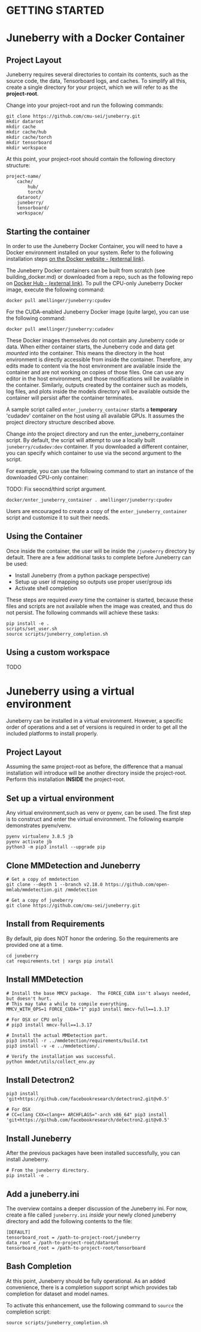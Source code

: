 GETTING STARTED
==========

# Juneberry with a Docker Container

## Project Layout

Juneberry requires several directories to contain its contents, such as the source code, the data,
Tensorboard logs, and caches.  To simplify all this, create a single directory for your project, 
which we will refer to as the **project-root**.

Change into your project-root and run the following commands:

```shell script
git clone https://github.com/cmu-sei/juneberry.git
mkdir dataroot
mkdir cache
mkdir cache/hub
mkdir cache/torch
mkdir tensorboard
mkdir workspace
```

At this point, your project-root should contain the following directory structure:

```
project-name/
    cache/
        hub/
        torch/
    dataroot/
    juneberry/
    tensorboard/
    workspace/
```

## Starting the container

In order to use the Juneberry Docker Container, you will need to have a Docker environment installed
on your system. Refer to the following installation steps
[on the Docker website - (external link)](https://docs.docker.com/get-docker/).

The Juneberry Docker containers can be built from scratch (see building_docker.md) or 
downloaded from a repo, such as the following repo on 
[Docker Hub - (external link)](https://hub.docker.com/repository/docker/amellinger/juneberry). To pull 
the CPU-only Juneberry Docker image, execute the following command:

```shell script
docker pull amellinger/juneberry:cpudev
```

For the CUDA-enabled Juneberry Docker image (quite large), you can use the following command:

```shell script
docker pull amellinger/juneberry:cudadev
```

These Docker images themselves do not contain any Juneberry code or data.  When either container
starts, the Juneberry code and data get _mounted_ into the container. This means the directory in 
the host environment is directly accessible from inside the container. Therefore, any edits made to 
content via the host environment are available inside the container and are not working on copies
of those files. One can use any editor in the host environment, and those modifications 
will be available in the container. Similarly, outputs created by the container such as models, 
log files, and plots inside the models directory will be available outside the container will 
persist after the container terminates.

A sample script called `enter_juneberry_container` starts a **temporary** 'cudadev' container 
on the host using all available GPUs. It assumes the project directory structure described above.

Change _into_ the project directory and run the enter_juneberry_container script. By default, the script 
will attempt to use a locally built `juneberry/cudadev:dev` container. If you downloaded
a different container, you can specify which container to use via the second argument to the script.

For example, you can use the following command to start an instance of the downloaded CPU-only container:

TODO: Fix seocnd/third script argument.

```shell script
docker/enter_juneberry_container . amellinger/juneberry:cpudev
```

Users are encouraged to create a copy of the `enter_juneberry_container` script and customize it to 
suit their needs.

## Using the Container

Once inside the container, the user will be inside the `/juneberry` directory by default.
There are a few additional tasks to complete before Juneberry can be used:

* Install Juneberry (from a python package perspective)
* Setup up user id mapping so outputs use proper user/group ids
* Activate shell completion

These steps are required _every_ time the container is started, because these files and scripts
are not available when the image was created, and thus do not persist. The following commands will 
achieve these tasks:

```shell script
pip install -e .
scripts/set_user.sh
source scripts/juneberry_completion.sh
```

## Using a custom workspace

TODO


# Juneberry using a virtual environment

Juneberry can be installed in a virtual environment. However, a specific order of operations and a set of versions
is required in order to get all the included platforms to install properly. 

## Project Layout

Assuming the same project-root as before, the difference that a manual installation will introduce will be 
another directory inside the project-root. Perform this installation **INSIDE** the project-root.

## Set up a virtual environment

Any virtual environment,such as venv or pyenv, can be used. The first step is to construct and enter 
the virtual environment. The following example demonstrates pyenv/venv. 

```shell script
pyenv virtualenv 3.8.5 jb
pyenv activate jb
python3 -m pip3 install --upgrade pip
```

## Clone MMDetection and Juneberry

```shell script
# Get a copy of mmdetection
git clone --depth 1 --branch v2.18.0 https://github.com/open-mmlab/mmdetection.git /mmdetection

# Get a copy of juneberry
git clone https://github.com/cmu-sei/juneberry.git
```

## Install from Requirements

By default, pip does NOT honor the ordering. So the requirements are provided one at a time.

```shell script
cd juneberry
cat requirements.txt | xargs pip install
```

## Install MMDetection

```shell script
# Install the base MMCV package.  The FORCE_CUDA isn't always needed, but doesn't hurt. 
# This may take a while to compile everything.
MMCV_WITH_OPS=1 FORCE_CUDA="1" pip3 install mmcv-full==1.3.17
  
# For OSX or CPU only
# pip3 install mmcv-full==1.3.17
  
# Install the actual MMDetection part.
pip3 install -r ../mmdetection/requirements/build.txt
pip3 install -v -e ../mmdetection/.
   
# Verify the installation was successful.
python mmdet/utils/collect_env.py
```

## Install Detectron2

```shell script
pip3 install 'git+https://github.com/facebookresearch/detectron2.git@v0.5'
   
# For OSX
# CC=clang CXX=clang++ ARCHFLAGS="-arch x86_64" pip3 install 'git+https://github.com/facebookresearch/detectron2.git@v0.5'
```

## Install Juneberry

After the previous packages have been installed successfully, you can install Juneberry.

```shell script
# From the juneberry directory.
pip install -e .
```

## Add a juneberry.ini

The overview contains a deeper discussion of the Juneberry ini.  For now, create a file called 
`juneberry.ini` _inside_ your newly cloned juneberry directory and add the following contents
to the file:

```shell script
[DEFAULT]
tensorboard_root = /path-to-project-root/juneberry
data_root = /path-to-project-root/dataroot
tensorboard_root = /path-to-project-root/tensorboard
```

## Bash Completion

At this point, Juneberry should be fully operational.  As an added convenience, there is a 
completion support script which provides tab completion for dataset and model names. 

To activate this enhancement, use the following command to `source` the completion script:

```shell script
source scripts/juneberry_completion.sh
```





